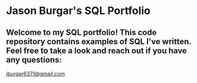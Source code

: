 # Jason Burgar's SQL Portfolio

## Welcome to my SQL portfolio! This code repository contains examples of SQL I've written. Feel free to take a look and reach out if you have any questions:
jburgar6371@gmail.com
